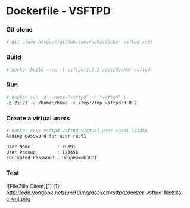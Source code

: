 # Dockerfile - VSFTPD

### Git clone

```sh
# git clone https://github.com/ruo91/docker-vsftpd /opt
```

### Build

```sh
# docker build --rm -t vsftpd:3.0.2 /opt/docker-vsftpd
```

### Run

```sh
# docker run -d --name="vsftpd" -h "vsftpd" \
-p 21:21 -v /home:/home -v /tmp:/tmp vsftpd:3.0.2
```

### Create a virtual users
```sh
# docker exec vsftpd vsftpd_virtual_user ruo91 123456
Adding password for user ruo91

User Name          : ruo91
User Passwd        : 123456
Encrypted Password : Ud5pGuwwK3UbI
```

### Test
![FileZilla Client][1]
[1]: http://cdn.yongbok.net/ruo91/img/docker/vsftpd/docker-vsftpd-filezilla-client.png
